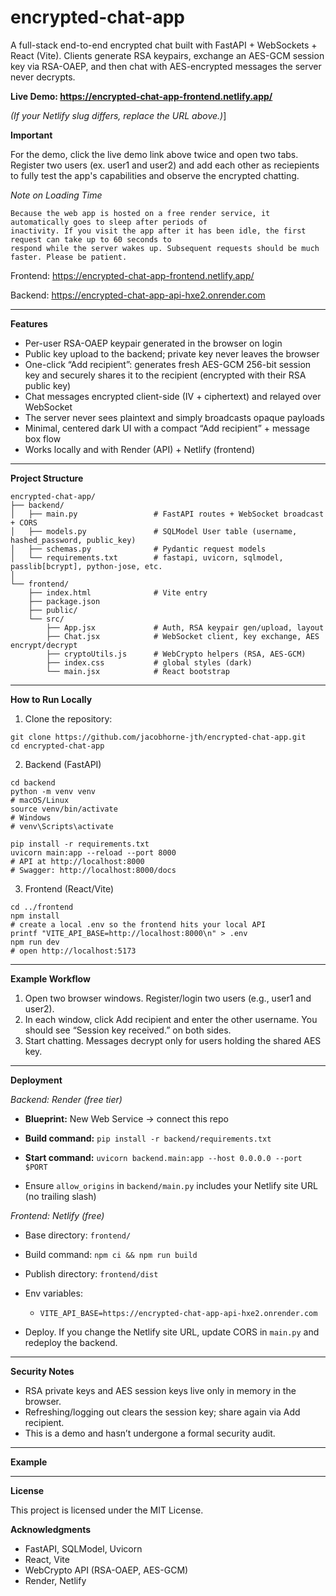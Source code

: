 # encrypted-chat-app

A full-stack end-to-end encrypted chat built with FastAPI + WebSockets + React (Vite).
Clients generate RSA keypairs, exchange an AES-GCM session key via RSA-OAEP, and then chat with AES-encrypted messages the server never decrypts.

**Live Demo: https://encrypted-chat-app-frontend.netlify.app/**

_(If your Netlify slug differs, replace the URL above.)_]

**Important**

For the demo, click the live demo link above twice and open two tabs. Register two users (ex. user1 and user2) and add each other as reciepients to fully test the app's capabilities and observe the encrypted chatting.


_Note on Loading Time_
```text
Because the web app is hosted on a free render service, it automatically goes to sleep after periods of
inactivity. If you visit the app after it has been idle, the first request can take up to 60 seconds to
respond while the server wakes up. Subsequent requests should be much faster. Please be patient.
```

Frontend: https://encrypted-chat-app-frontend.netlify.app/

Backend: https://encrypted-chat-app-api-hxe2.onrender.com

---

**Features**
- Per-user RSA-OAEP keypair generated in the browser on login
- Public key upload to the backend; private key never leaves the browser
- One-click “Add recipient”: generates fresh AES-GCM 256-bit session key and
securely shares it to the recipient (encrypted with their RSA public key)
- Chat messages encrypted client-side (IV + ciphertext) and relayed over WebSocket
- The server never sees plaintext and simply broadcasts opaque payloads
- Minimal, centered dark UI with a compact “Add recipient” + message box flow
- Works locally and with Render (API) + Netlify (frontend)

---

**Project Structure**
```text
encrypted-chat-app/
├── backend/
│   ├── main.py                 # FastAPI routes + WebSocket broadcast + CORS
│   ├── models.py               # SQLModel User table (username, hashed_password, public_key)
│   ├── schemas.py              # Pydantic request models
│   └── requirements.txt        # fastapi, uvicorn, sqlmodel, passlib[bcrypt], python-jose, etc.
│
└── frontend/
    ├── index.html              # Vite entry
    ├── package.json
    ├── public/
    └── src/
        ├── App.jsx             # Auth, RSA keypair gen/upload, layout
        ├── Chat.jsx            # WebSocket client, key exchange, AES encrypt/decrypt
        ├── cryptoUtils.js      # WebCrypto helpers (RSA, AES-GCM)
        ├── index.css           # global styles (dark)
        └── main.jsx            # React bootstrap
```

---

**How to Run Locally**

1. Clone the repository:
```text
git clone https://github.com/jacobhorne-jth/encrypted-chat-app.git
cd encrypted-chat-app
```
2. Backend (FastAPI)
```text
cd backend
python -m venv venv
# macOS/Linux
source venv/bin/activate
# Windows
# venv\Scripts\activate

pip install -r requirements.txt
uvicorn main:app --reload --port 8000
# API at http://localhost:8000
# Swagger: http://localhost:8000/docs
```
3. Frontend (React/Vite)
```text
cd ../frontend
npm install
# create a local .env so the frontend hits your local API
printf "VITE_API_BASE=http://localhost:8000\n" > .env
npm run dev
# open http://localhost:5173
```

---


**Example Workflow**

1. Open two browser windows. Register/login two users (e.g., user1 and user2).
2. In each window, click Add recipient and enter the other username.
You should see “Session key received.” on both sides.
3. Start chatting. Messages decrypt only for users holding the shared AES key.


---

**Deployment**

_Backend: Render (free tier)_

- **Blueprint:** New Web Service → connect this repo

- **Build command:**
`pip install -r backend/requirements.txt`

- **Start command:**
`uvicorn backend.main:app --host 0.0.0.0 --port $PORT`

- Ensure `allow_origins` in `backend/main.py` includes your Netlify site URL (no trailing slash)

_Frontend: Netlify (free)_

- Base directory: `frontend/`

- Build command: `npm ci && npm run build`

- Publish directory: `frontend/dist`

- Env variables:

  - `VITE_API_BASE=https://encrypted-chat-app-api-hxe2.onrender.com`

- Deploy. If you change the Netlify site URL, update CORS in `main.py` and redeploy the backend.


---


**Security Notes**
- RSA private keys and AES session keys live only in memory in the browser.
- Refreshing/logging out clears the session key; share again via Add recipient.
- This is a demo and hasn’t undergone a formal security audit.

---

**Example**




---

**License**

This project is licensed under the MIT License.

**Acknowledgments**
- FastAPI, SQLModel, Uvicorn
- React, Vite
- WebCrypto API (RSA-OAEP, AES-GCM)
- Render, Netlify
